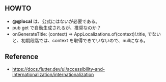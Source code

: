 ## HOWTO
- **@@local** は、公式にはないが必要である。
- pub get で自動生成されるが、推奨なのか？
- onGenerateTitle: (context) => AppLocalizations.of(context)!.title, でないと、初期段階では、context を取得できていないので、nullになる。



## Reference
- https://docs.flutter.dev/ui/accessibility-and-internationalization/internationalization